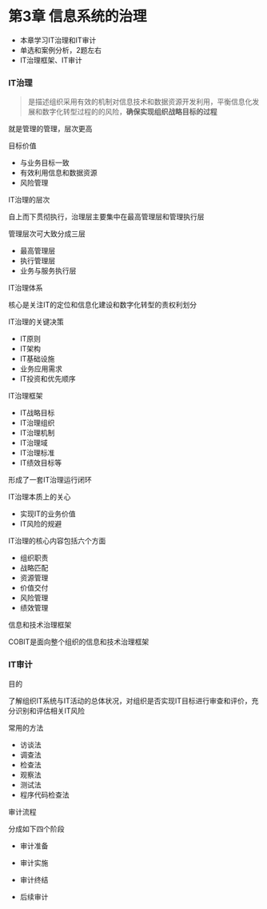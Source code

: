 # 第3章 信息系统的治理

+ 本章学习IT治理和IT审计
+ 单选和案例分析，2题左右
+ IT治理框架、IT审计

### IT治理

> 是描述组织采用有效的机制对信息技术和数据资源开发利用，平衡信息化发展和数字化转型过程的的风险，**确保实现组织战略目标的过程**

就是管理的管理，层次更高

目标价值

+ 与业务目标一致
+ 有效利用信息和数据资源
+ 风险管理

IT治理的层次

自上而下贯彻执行，治理层主要集中在最高管理层和管理执行层

管理层次可大致分成三层

+ 最高管理层
+ 执行管理层
+ 业务与服务执行层

IT治理体系

核心是关注IT的定位和信息化建设和数字化转型的责权利划分

IT治理的关键决策

+ IT原则
+ IT架构
+ IT基础设施
+ 业务应用需求
+ IT投资和优先顺序

IT治理框架

+ IT战略目标
+ IT治理组织
+ IT治理机制
+ IT治理域
+ IT治理标准
+ IT绩效目标等

形成了一套IT治理运行闭环

IT治理本质上的关心

+ 实现IT的业务价值
+ IT风险的规避

IT治理的核心内容包括六个方面

+ 组织职责
+ 战略匹配
+ 资源管理
+ 价值交付
+ 风险管理
+ 绩效管理

信息和技术治理框架

COBIT是面向整个组织的信息和技术治理框架

### IT审计

目的

了解组织IT系统与IT活动的总体状况，对组织是否实现IT目标进行审查和评价，充分识别和评估相关IT风险

常用的方法

+ 访谈法
+ 调查法
+ 检查法
+ 观察法
+ 测试法
+ 程序代码检查法

审计流程

分成如下四个阶段

+ 审计准备

+ 审计实施

+ 审计终结

+ 后续审计